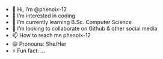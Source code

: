 - 👋 Hi, I’m @phenoix-12
- 👀 I’m interested in coding 
- 🌱 I’m currently learning B.Sc. Computer Science 
- 💞️ I’m looking to collaborate on Github & other social media 
- 📫 How to reach me phenoix-12
- 😄 Pronouns: She/Her
- ⚡ Fun fact: ...

<!---
phenoix-12/phenoix-12 is a ✨ special ✨ repository because its `README.md` (this file) appears on your GitHub profile.
You can click the Preview link to take a look at your changes.
--->

